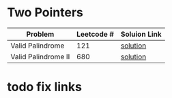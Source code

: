 # Two Pointers

| Problem          | Leetcode # | Soluion Link                                                                                     |
| ---------------- | ---------- | ------------------------------------------------------------------------------------------------ |
| Valid Palindrome | 121        | [solution](https://github.com/Manuelopez/Neetcode/blob/main/two%20pointer/Valid%20Palindrome.md) |
| Valid Palindrome II | 680        | [solution](https://github.com/Manuelopez/Neetcode/blob/main/two%20pointer/Valid%20Palindrome.md) |

# todo fix links
